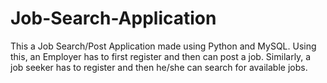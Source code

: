 # Job-Search-Application
This a Job Search/Post Application made using Python and MySQL.
Using this, an Employer has to first register and then can post a job. Similarly, a job seeker has to register and then he/she can search for available jobs.

